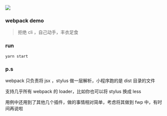 ![](https://ae01.alicdn.com/kf/HTB1oh4vXaL7gK0jSZFB760ZZpXaF.png)

### webpack demo
> 拒绝 cli ，自己动手，丰衣足食

### run

```shell
yarn start
```

### p.s

webpack 只负责将 jsx ，stylus 做一层解析，小程序跑的是 dist 目录的文件

支持几乎所有 webpack 的 loader，比如你也可以将 stylus 换成 less

用例中还用到了其他几个插件，做的事情相对简单，考虑将其做到 fwp 中，有时间再说啦
